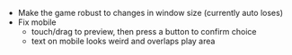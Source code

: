 - Make the game robust to changes in window size (currently auto loses)
- Fix mobile
    - touch/drag to preview, then press a button to confirm choice
    - text on mobile looks weird and overlaps play area

